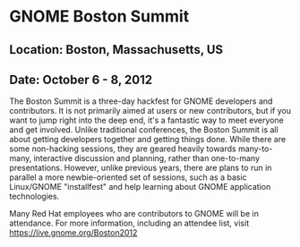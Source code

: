 # GNOME Boston Summit
## Location: Boston, Massachusetts, US
## Date: October 6 - 8, 2012

The Boston Summit is a three-day hackfest for GNOME developers and contributors. It is not primarily aimed at users or new contributors, but if you want to jump right into the deep end, it's a fantastic way to meet everyone and get involved. Unlike traditional conferences, the Boston Summit is all about getting developers together and getting things done. While there are some non-hacking sessions, they are geared heavily towards many-to-many, interactive discussion and planning, rather than one-to-many presentations.
However, unlike previous years, there are plans to run in parallel a more newbie-oriented set of sessions, such as a basic Linux/GNOME "installfest" and help learning about GNOME application technologies.

Many Red Hat employees who are contributors to GNOME will be in attendance. For more information, including an attendee list, visit https://live.gnome.org/Boston2012

